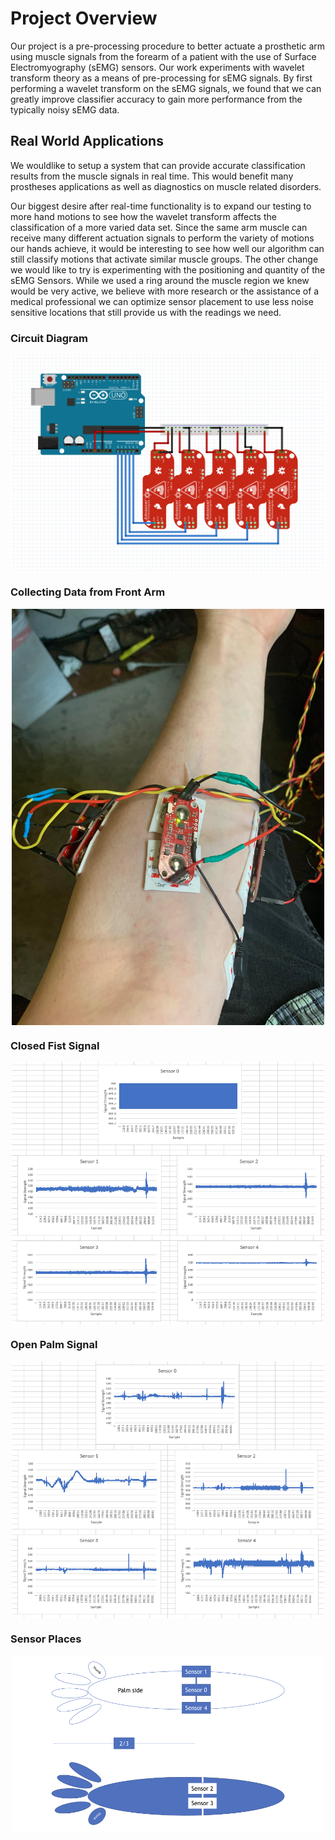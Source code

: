 # Project Overview
Our project is a pre-processing procedure to better actuate a prosthetic arm using muscle signals from the forearm of a patient with the use of Surface Electromyography (sEMG) sensors. Our work experiments with wavelet transform theory as a means of pre-processing for sEMG signals. By first performing a wavelet transform on the sEMG signals, we found that we can greatly improve classifier accuracy to gain more performance from the typically noisy sEMG data.


## Real World Applications

We wouldlike to setup a system that can provide accurate classification results from the muscle signals in real time. This would benefit many prostheses applications as well as diagnostics on muscle related disorders.

Our biggest desire after real-time functionality is to expand our testing to more hand motions to see how the wavelet transform affects the classification of a more varied data set. Since the same arm muscle can receive many different actuation signals to perform the variety of motions our hands achieve, it would be interesting to see how well our algorithm can still classify motions that activate similar muscle groups. The other change we would like to try is experimenting with the positioning and quantity of the sEMG Sensors. While we used a ring around the muscle region we knew would be very active, we believe with more research or the assistance of a medical professional we can optimize sensor placement to use less noise sensitive locations that still provide us with the readings we need.


### Circuit Diagram

<img src= "/Circuit Diagram.PNG" width="500" style="display: block; margin: auto;" />

### Collecting Data from Front Arm

<img src= "/Real Sensors.png" width="500" style="display: block; margin: auto;" />

### Closed Fist Signal

<img src= "/raw closed fist.png" width="500" style="display: block; margin: auto;" />

### Open Palm Signal

<img src= "/raw open palm.png" width="500" style="display: block; margin: auto;" />

### Sensor Places
<img src= "/sensorPlace.001.jpeg" width="500" style="display: block; margin: auto;" />




